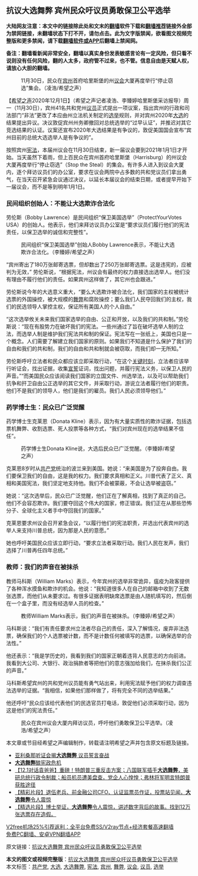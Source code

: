 <h2>抗议大选舞弊 宾州民众吁议员勇敢保卫公平选举</h2> <p class="notice"><b>大陆网友注意：本文中的链接除此处和文末的<a href="https://github.com/bannedbook/fanqiang" >翻墙</a>软件下载和<a href="https://github.com/killgcd/justmysocks/blob/master/README.md">翻墙推荐</a>链接外全部为禁网链接，未翻墙状态下打不开，请勿点击。此为文字版禁闻，欲看图文视频完整版和更多禁闻，请下载<a href="https://github.com/bannedbook/fanqiang">翻墙软件或APP</a>后翻墙上禁闻网。</p><p>备注：翻墙看新闻非常安全，翻墙以真实身份发表敏感言论有一定风险，但只看不说则没有任何风险，翻的人太多，政府管不过来，也不管。信息自由是天赋人权，请放心大胆的翻墙。</b></p>  <div class="entry"> <figure><figcaption>11月30日，民众在<a href="https://www.bannedbook.org/bnews/tag/%E5%AE%BE%E5%B7%9E/" class="st_tag internal_tag" rel="tag" title="标签 宾州 下的日志">宾州</a>首府哈里斯堡的州<a href="https://www.bannedbook.org/bnews/tag/%E8%AE%AE%E4%BC%9A/" class="st_tag internal_tag" rel="tag" title="标签 议会 下的日志">议会</a>大厦再度举行“停止窃选”集会。（凌浩/希望之声）</figcaption></figure> <p>【<span class='wp_keywordlink_affiliate'><a href="https://www.soundofhope.org" title="希望之声" target="_blank">希望之声</a></span>2020年12月1日】（希望之声记者凌浩、李臻婷哈里斯堡采访报导）周一（11月30日），宾州41名共和党州<a href="https://www.bannedbook.org/bnews/tag/%e8%ae%ae%e5%91%98/" class="st_tag internal_tag" rel="tag" title="标签 议员 下的日志">议员</a>正式提出一项议案，指出宾州的行政和司法部门“非法”更改了本应由州立法机关制定的<a href="https://www.bannedbook.org/bnews/tag/%e9%80%89%e4%b8%be/" class="st_tag internal_tag" rel="tag" title="标签 选举 下的日志">选举</a>规则，并对宾州2020年<a href="https://www.bannedbook.org/bnews/tag/%e5%a4%a7%e9%80%89/" class="st_tag internal_tag" rel="tag" title="标签 大选 下的日志">大选</a>的结果提出异议。决议敦促宾州州务卿撤回对总统选举的“过早认证”，并推迟对其它竞选结果的认证。议案还宣布2020年大选结果是有争议的，敦促美国国会宣布“宾州目前的总统大选选举人是有争议的”。</p> <p>按照宾州<a href="https://www.bannedbook.org/bnews/tag/%e5%ae%aa%e6%b3%95/" class="st_tag internal_tag" rel="tag" title="标签 宪法 下的日志">宪法</a>，本届州议会在11月30日结束，新一届议会要到2021年1月1日才开始。当天虽然下着雨，但上百民众在宾州首府哈里斯堡（Harrisburg）的州议会大厦再度举行“停止窃选”（Stop the Steal）的集会。有许多人进入到议会大厦内，逐个拜访议员们的办公室，要求在议会两院中占多数的共和党议员们拿出勇气，在当天召开紧急会议通过决议，以延长本届议会的结束日期，或者提早开始下一届议会，而不是等到明年1月1日。</p> <h3>民间组织创始人：不能让大选欺诈合法化</h3> <p>劳伦斯（Bobby Lawrence）是民间组织“保卫美国选举”（ProtectYourVotes USA）的创始人。他表示，他们来拜访议员办公室是“要求议员们履行他们的宪法责任，以保卫选举的诚信和完整性”。</p> <figure><figcaption>民间组织“保卫美国选举”创始人Bobby Lawrence表示，不能让大选欺诈合法化。（李臻婷/希望之声）</figcaption></figure> <p>“宾州寄出了180万张邮寄选票，但却数出了250万张邮寄选票。这是违宪的，应被判为无效，” 劳伦斯说，“根据宪法，州议会有最终的权力直接选出选举人。他们没有理由不履行他们的责任。如果宾州这样做了，其它州也会跟进。”</p>  <p>劳伦斯说今年的大选意义重大，“要么大选欺诈被合法化，我们国家的主权被统计选票的外国操控，被大规模的<a href="https://www.bannedbook.org/bnews/tag/%E8%88%9E%E5%BC%8A/" class="st_tag internal_tag" rel="tag" title="标签 舞弊 下的日志">舞弊</a>和腐败操控；要么我们人民夺回我们的主权，我们的民选领导人掌控主权，保证所有美国人的个人自由。”</p> <p>“这次选举攸关未来我们国家选举的自由、公正和开放，以及我们的共和制。”劳伦斯说：“现在有股势力在破坏我们的宪法。一些州通过了旨在破坏选举人制的立法，而选举人制是维护我们宪法共和制的保证。宪法写在一张纸上，美国也只是一个概念。人们需要了解建立我们国家的原则。如果我们不知道是什么保护了我们的自由和我们的共和制，我们的自由和共和制就会被窃取，而我们却一无所知。”</p> <p>劳伦斯呼吁立法者和民众都应该立即采取行动，“在这个<span class='wp_keywordlink'><a href="https://www.bannedbook.org/forum2/topic151.html" title="关键时刻：李鹏日记" target="_blank">关键时刻</a></span>，立法者应该举行听证会，找出证据，收集<span class='wp_keywordlink'><a href="https://www.bannedbook.org/forum5/topic17.html" title="宣誓与预言" target="_blank">宣誓</a></span>证词，找出问题，并履行宪法义务，以保卫人民的声音。”“而美国民众应该阅读我们国家的立国文件、州选举法，以及可以帮助我们抗争和扞卫自由公正选举的其它文件，并采取行动，游说立法者履行他们的职责。他们不是我们的领导人，他们是我们的雇员。我们人民必须领导他们。”</p> <h3>药学博士生：民众已广泛觉醒</h3> <p>药学博士生克莱恩（Donata Kline）表示，因为有大量实质性的欺诈证据，包括选票机舞弊、收割选票、死人投票等各种方式，“我们对宾州现在的选举结果不信任”。</p>  <figure><figcaption>药学博士生Donata Kline说，大选后民众已广泛觉醒。（李臻婷/希望之声）</figcaption></figure> <p>克莱恩8岁时从<a href="https://www.bannedbook.org/bnews/tag/%e5%85%b1%e4%ba%a7%e5%85%9a/" class="st_tag internal_tag" rel="tag" title="标签 共产党 下的日志">共产党</a>统治的波兰来到美国。她说：“来美国是为了投奔自由。我们要保卫我们的自由，这是我的权力。我们要求真相和正义。川普代表了正义、真相和美国宪法，我们坚定地支持他。我们不会被蒙蔽，不会让选举被盗窃。”</p> <p>她说：“这次选举后，民众已广泛觉醒，他们正在了解真相，找到了真正的自己。他们不会容忍欺诈。我们要夺回这个伟大的国家，修正错误。我们正在从那些恐怖分子、全球化主义者手中夺回我们的国家。”</p> <p>克莱恩要求州议会召开紧急会议，“以履行他们的宪法职责，并选出代表宾州的选举人来支持川普总统，因为那是人民的意愿。”</p> <p>她也呼吁美国民众应该立即行动，“要求立法者采取行动。我们人民在发声，我们选择了川普再任四年总统。”</p>  <h3>教师：我们的声音在被抹杀</h3> <p>教师马科斯（William Marks）表示，今年宾州的选举非常诡异，瘟疫为政客提供了各种浑水摸鱼和欺诈的机会。他说：“我知道很多人在自己的邮箱中收到了无数张选票，而他们从未要求过。有很多证据表明缺席选票是由人随机填写的，然后倒在一个盒子里，而没有经选举人员的检查。”</p> <figure><figcaption>教师William Marks表示，我们的声音在被抹杀。（李臻婷/希望之声）</figcaption></figure> <p>马科斯说：“我们有责任要求州立法者尽自己的责任，深入了解情况，废弃非法选票，确保我们的个人选票被计数，而不是计数任何被填写的选票，以确保选举的合法性。”</p> <p>他还表示：“我是学历史的，我看到我们的国家正朝着违背人民意志的方向前进。我看到大公司、大银行、政治捐款者等把他们的意志强加给我们，在抹杀我们公正的声音。”</p> <p>马科斯希望宾州的共和党州议员能有勇气站出来，利用宪法赋予他们的权力调查违法选举的证据。“我相信，如果他们那样做了，将有完全不同的选举结果。”</p>  <p>他还呼吁“民众应该给代表他们的民选官员打电话，敦促他们必须采取行动，因为这是他们的宪法责任。”</p> <figure><figcaption>民众在宾州议会大厦内拜访议员，呼吁他们勇敢保卫公平选举。（凌浩/希望之声）</figcaption></figure> <p>本文章或节目经希望之声编辑制作，转载请注明希望之声并包含原文标题及链接。</p> <ul class='op-related-articles' title='相关阅读'> <li><a href='https://www.bannedbook.org/bnews/ssgc/20201201/1440335.html' target='_blank'>亚利桑那听证会揭<b>大选舞弊</b> 议员誓言奋战</a></li> <li><a href='https://www.bannedbook.org/bnews/bannedvideo/20201201/1440189.html' target='_blank'><b>大选舞弊</b>酿宪政危机</a></li> <li><a href='https://www.bannedbook.org/bnews/bannedvideo/20201201/1439979.html' target='_blank'>【12.1对话袁爸爸】重磅！特朗普三重反击方案；八国联军插手<b>大选舞弊</b>，美研总统行政令制裁；船员机员遭美盘查，党企人心惶惶；弗林将军明言特朗普获胜途径</a></li> <li><a href='https://www.bannedbook.org/bnews/bannedvideo/20201201/1439916.html' target='_blank'>【精彩片段】退伍老兵、前金融公司CFO、认证监票员作证，投票站见闻，<b>大选舞弊</b>令人震惊</a></li> <li><a href='https://www.bannedbook.org/bnews/bannedvideo/20201201/1439891.html' target='_blank'>【精选片段】博士举证，<b>大选舞弊</b>令人震惊，讲述数字背后的故事。找到12万张选票存在造假。</a></li> </ul> <p class="texttj"> <a href="https://github.com/bannedbook/fanqiang/wiki/V2ray%E6%9C%BA%E5%9C%BA" target="_blank">V2free机场25%引荐返利：全平台免费SS/V2ray节点+经济套餐高速翻墙</a><br/> <a href="https://github.com/bannedbook/fanqiang/wiki/%E7%A6%81%E9%97%BB%E7%BD%91%E5%AE%89%E5%8D%93%E7%BF%BB%E5%A2%99%E6%96%B0%E9%97%BBAPP" target="_blank">免费PC翻墙、安卓VPN翻墙APP</a></p><p>原文链接：<a class="src_link"  href="https://www.soundofhope.org/post/448972" target="_blank">抗议大选舞弊 宾州民众吁议员勇敢保卫公平选举</a></p><a name='sharetosocial'></a>       <div><b>本文的图文或视频完整版</b>：<a href='https://www.bannedbook.org/bnews/comments/20201202/1440444.html'>抗议大选舞弊 宾州民众吁议员勇敢保卫公平选举</a></div>  </div><!--END ENTRY--> <div class="postfooter"> <div>本文标签：<a href="https://www.bannedbook.org/bnews/tag/%e5%85%b1%e4%ba%a7%e5%85%9a/" rel="tag">共产党</a>, <a href="https://www.bannedbook.org/bnews/tag/%e5%a4%a7%e9%80%89/" rel="tag">大选</a>, <a href="https://www.bannedbook.org/bnews/tag/%E5%A4%A7%E9%80%89%E8%88%9E%E5%BC%8A/" rel="tag">大选舞弊</a>, <a href="https://www.bannedbook.org/bnews/tag/%e5%ae%aa%e6%b3%95/" rel="tag">宪法</a>, <a href="https://www.bannedbook.org/bnews/tag/%E5%AE%BE%E5%B7%9E/" rel="tag">宾州</a>, <a href="https://www.bannedbook.org/bnews/tag/%E8%88%9E%E5%BC%8A/" rel="tag">舞弊</a>, <a href="https://www.bannedbook.org/bnews/tag/%E8%AE%AE%E4%BC%9A/" rel="tag">议会</a>, <a href="https://www.bannedbook.org/bnews/tag/%e8%ae%ae%e5%91%98/" rel="tag">议员</a>, <a href="https://www.bannedbook.org/bnews/tag/%e9%80%89%e4%b8%be/" rel="tag">选举</a></div>  </div><!--END POSTFOOTER--> 